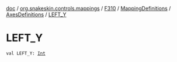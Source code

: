 [doc](../../../../index.md) / [org.snakeskin.controls.mappings](../../../index.md) / [F310](../../index.md) / [MappingDefinitions](../index.md) / [AxesDefinitions](index.md) / [LEFT_Y](./-l-e-f-t_-y.md)

# LEFT_Y

`val LEFT_Y: `[`Int`](https://kotlinlang.org/api/latest/jvm/stdlib/kotlin/-int/index.html)